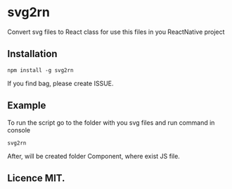 # svg2rn
Convert svg files to React class for use this files in you ReactNative project

## Installation
```
npm install -g svg2rn
```

If you find bag, please create ISSUE.

## Example

To run the script go to the folder with you svg files and run command in console
```
svg2rn
```

After, will be created folder Component, where exist JS file.

## Licence MIT.